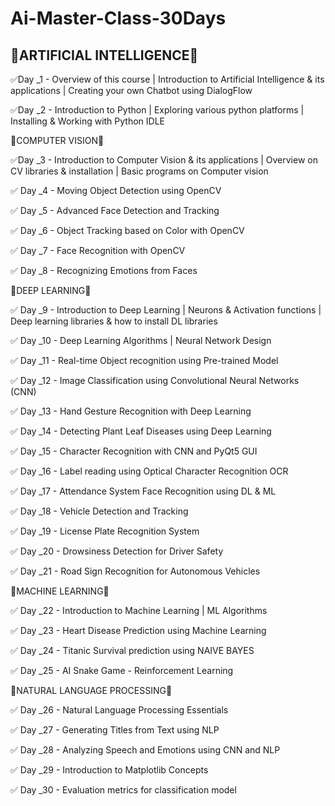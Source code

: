 # Ai-Master-Class-30Days

## 🤖ARTIFICIAL INTELLIGENCE🤖

✅Day _1 - Overview of this course | Introduction to Artificial Intelligence & its applications | Creating your own Chatbot using DialogFlow

✅Day _2 - Introduction to Python | Exploring various python platforms | Installing & Working with Python IDLE

📸COMPUTER VISION📸

✅Day _3 - Introduction to Computer Vision & its applications | Overview on CV libraries & installation | Basic programs on Computer vision

✅ Day _4 - Moving Object Detection using OpenCV

✅ Day _5 - Advanced Face Detection and Tracking

✅ Day _6 - Object Tracking based on Color with OpenCV

✅ Day _7 - Face Recognition with OpenCV

✅ Day _8 - Recognizing Emotions from Faces

🧠DEEP LEARNING🧠

✅ Day _9 - Introduction to Deep Learning | Neurons & Activation functions  |  Deep learning libraries & how to install DL libraries

✅ Day _10 - Deep Learning Algorithms | Neural Network Design

✅ Day _11 - Real-time Object recognition using Pre-trained Model

✅ Day _12 - Image Classification using Convolutional Neural Networks (CNN)

✅ Day _13 - Hand Gesture Recognition with Deep Learning

✅ Day _14 - Detecting Plant Leaf Diseases using Deep Learning

✅ Day _15 - Character Recognition with CNN and PyQt5 GUI

✅ Day _16 - Label reading using Optical Character Recognition OCR

✅ Day _17 - Attendance System Face Recognition using DL & ML

✅ Day _18 - Vehicle Detection and Tracking

✅ Day _19 - License Plate Recognition System

✅ Day _20 - Drowsiness Detection for Driver Safety

✅ Day _21 - Road Sign Recognition for Autonomous Vehicles

🦾MACHINE LEARNING🦾

✅ Day _22 - Introduction to Machine Learning | ML Algorithms

✅ Day _23 - Heart Disease Prediction using Machine Learning

✅ Day _24 - Titanic Survival prediction using NAIVE BAYES

✅ Day _25 - AI Snake Game - Reinforcement Learning

👾NATURAL LANGUAGE PROCESSING👾

✅ Day _26 - Natural Language Processing Essentials

✅ Day _27 - Generating Titles from Text using NLP

✅ Day _28 - Analyzing Speech and Emotions using CNN and NLP

✅ Day _29 - Introduction to Matplotlib Concepts

✅ Day _30 - Evaluation metrics for classification model
